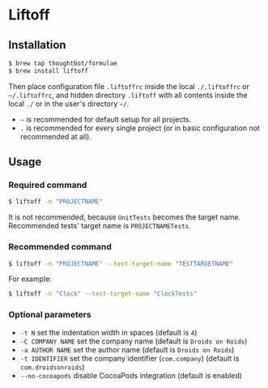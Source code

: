 # Liftoff

## Installation
```bash
$ brew tap thoughtbot/formulae
$ brew install liftoff
```

Then place configuration file `.liftoffrc` inside the local `./.liftoffrc` or `~/.liftoffrc`,
and hidden directory `.liftoff` with all contents inside the local `./` or in the user's directory `~/`.

* `~` is recommended for default setup for all projects.
* `.` is recommended for every single project (or in basic configuration not recommended at all).

## Usage

### Required command
```bash
$ liftoff -n "PROJECTNAME"
```
It is not recommended, because `UnitTests` becomes the target name. Recommended tests' target name is `PROJECTNAMETests`.

### Recommended command
```bash
$ liftoff -n "PROJECTNAME" --test-target-name "TESTTARGETNAME"
```
For example:
```bash
$ liftoff -n "Clock" --test-target-name "ClockTests"
```

### Optional parameters
* `-t N`                set the indentation width in spaces (default is `4`)
* `-C COMPANY NAME`     set the company name (default is `Droids on Roids`)
* `-a AUTHOR NAME`      set the author name (default is `Droids on Roids`)
* `-t IDENTIFIER`       set the company identifier (`com.company`) (default is `com.droidsonroids`)
* `--no-cocoapods`      disable CocoaPods integration (default is enabled)
